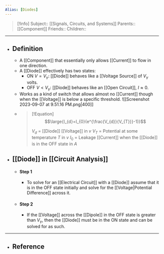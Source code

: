 ```yaml
---
Alias: [Diodes]
---
```

> [!Info]
> Subject:: [[Signals, Circuits, and Systems]]
> Parents:: [[Component]]
> Friends:: 
> Children:: 
---
- ## Definition
	- A [[Component]] that essentially only allows [[Current]] to flow in one direction.
	- A [[Diode]] effectively has two states:
		- ON $V=V_{\gamma}$: [[Diode]] behaves like a [[Voltage Source]] of $V_{\gamma}$ volts.
		- OFF $V<V_{\gamma}$: [[Diode]] behaves like an [[Open Circuit]], $I\approx0$.
	- Works as a kind of switch that allows almost no [[Current]] though when the [[Voltage]] is below a specific threshold.
	  ![[Screenshot 2023-09-07 at 9.51.16 PM.png|400]]
	- > [!Equation]
	  > $$\large{I_{d}=I_{0}(e^{\frac{V_{d}}{V_{T}}}-1)}$$
	  > 
	  > $V_{d}$ = [[Diode]] [[Voltage]] in $v$
	  > $V_{T}$ = Potential at some temperature $T$ in $v$
	  > $I_{0}$ = Leakage [[Current]] when the [[Diode]] is in the OFF state in $A$
- ## [[Diode]] in [[Circuit Analysis]]
	- #### Step 1
		- To solve for an [[Electrical Circuit]] with a [[Diode]] assume that it is in the OFF state initially and solve for the [[Voltage|Potential Difference]] across it.
	- #### Step 2
		- If the [[Voltage]] across the [[Dipole]] in the OFF state is greater than $V_{\gamma}$, then the [[Diode]] must be in the ON state and can be solved for as such.
---
- ## Reference